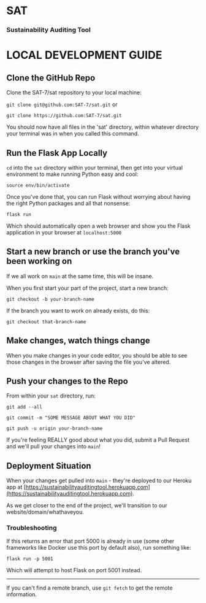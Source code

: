 # SAT
### Sustainability Auditing Tool

# LOCAL DEVELOPMENT GUIDE

## Clone the GitHub Repo

Clone the SAT-7/sat repository to your local machine:

`git clone git@github.com:SAT-7/sat.git` or

`git clone https://github.com:SAT-7/sat.git`

You should now have all files in the 'sat' directory, within whatever directory your terminal was in when you called this command.

## Run the Flask App Locally

`cd` into the `sat` directory within your terminal, then get into your virtual environment to make running Python easy and cool:

`source env/bin/activate`

Once you've done that, you can run Flask without worrying about having the right Python packages and all that nonsense:

`flask run`

Which should automatically open a web browser and show you the Flask application in your browser at `localhost:5000`

## Start a new branch or use the branch you've been working on

If we all work on `main` at the same time, this will be insane.

When you first start your part of the project, start a new branch:

`git checkout -b your-branch-name`

If the branch you want to work on already exists, do this:

`git checkout that-branch-name`

## Make changes, watch things change

When you make changes in your code editor, you should be able to see those changes in the browser after saving the file you've altered.

## Push your changes to the Repo

From within your `sat` directory, run:

`git add --all`

`git commit -m "SOME MESSAGE ABOUT WHAT YOU DID"`

`git push -u origin your-branch-name`

If you're feeling REALLY good about what you did, submit a Pull Request and we'll pull your changes into `main`!

## Deployment Situation

When your changes get pulled into `main` - they're deployed to our Heroku app at [https://sustainabilityauditingtool.herokuapp.com](https://sustainabilityauditingtool.herokuapp.com).

As we get closer to the end of the project, we'll transition to our website/domain/whathaveyou.

### Troubleshooting

If this returns an error that port 5000 is already in use (some other frameworks like Docker use this port by default also), run something like:

`flask run -p 5001`

Which will attempt to host Flask on port 5001 instead.

---

If you can't find a remote branch, use `git fetch` to get the remote information.